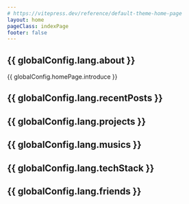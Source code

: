 ```yaml
---
# https://vitepress.dev/reference/default-theme-home-page
layout: home
pageClass: indexPage
footer: false
---
```


<FirstPage />

<div v-if="globalConfig.homePage.modules.about">
    <h2><Icon :icon="globalConfig.icon.about" /> {{ globalConfig.lang.about }}</h2>
    {{ globalConfig.homePage.introduce }}
</div>

<div v-if="globalConfig.homePage.modules.recentPosts">
    <h2><Icon :icon="globalConfig.icon.recentPosts" /> {{ globalConfig.lang.recentPosts }}</h2>
    <div v-if="globalConfig.homePage.modules.lastMoment">
        <LastMoment />
    </div>
    <RecentPosts />
</div>

<div v-if="globalConfig.homePage.modules.projects">
    <h2><Icon :icon="globalConfig.icon.projects" /> {{ globalConfig.lang.projects }}</h2>
    <Projects />
</div>

<div v-if="globalConfig.homePage.modules.musics">
    <h2><Icon :icon="globalConfig.icon.musics" /> {{ globalConfig.lang.musics }}</h2>
    <Musics />
</div>

<div v-if="globalConfig.homePage.modules.techStack">
    <h2><Icon :icon="globalConfig.icon.techStack" /> {{ globalConfig.lang.techStack }}</h2>
    <TechStack />
</div>

<div v-if="globalConfig.homePage.modules.friends">
    <h2><Icon :icon="globalConfig.icon.friends" /> {{ globalConfig.lang.friends }}</h2>
    <Friends />
</div>

<script setup lang="ts">
    import { globalConfig } from "#config";
</script>

<style>
    /* 同时显示两个头像看起来很乱所以隐藏掉一个小的 */
    .indexPage img.VPImage.logo {
        display: none
    }
    .indexPage h2 {
        text-transform: var(--vp-title-uppercase);
    }
</style>
